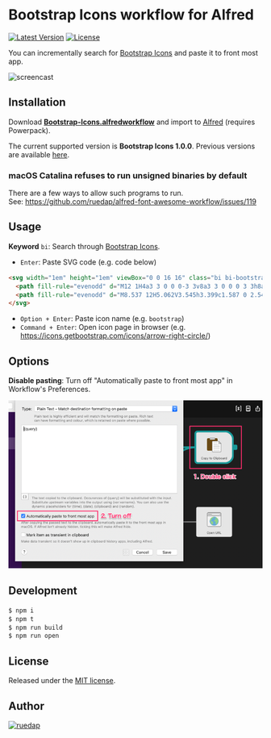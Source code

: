 # Bootstrap Icons workflow for Alfred

[![Latest Version](http://img.shields.io/github/release/ruedap/bootstrap-icons-workflow.svg?style=flat-square)](https://github.com/ruedap/bootstrap-icons-workflow/releases)
[![License](http://img.shields.io/badge/license-MIT-blue.svg?style=flat-square)](http://ruedap.mit-license.org/2015)

You can incrementally search for [Bootstrap Icons](https://icons.getbootstrap.com/) and paste it to front most app.

<img alt="screencast" src="https://github.com/ruedap/alfred-bootstrap-icons-workflow/raw/main/utils/screenshots/screencast.gif" width="700">

## Installation

Download **[Bootstrap-Icons.alfredworkflow](https://github.com/ruedap/alfred-bootstrap-icons-workflow/releases)** and import to [Alfred](http://www.alfredapp.com/) (requires Powerpack).

The current supported version is **Bootstrap Icons 1.0.0**. Previous versions are available [here](https://github.com/ruedap/alfred-bootstrap-icons-workflow/releases).

### macOS Catalina refuses to run unsigned binaries by default

There are a few ways to allow such programs to run.  
See: https://github.com/ruedap/alfred-font-awesome-workflow/issues/119

## Usage

**Keyword** `bi`: Search through [Bootstrap Icons](https://icons.getbootstrap.com/).

- `Enter`: Paste SVG code (e.g. code below)

<!-- prettier-ignore-start -->
```html
<svg width="1em" height="1em" viewBox="0 0 16 16" class="bi bi-bootstrap" fill="currentColor" xmlns="http://www.w3.org/2000/svg">
  <path fill-rule="evenodd" d="M12 1H4a3 3 0 0 0-3 3v8a3 3 0 0 0 3 3h8a3 3 0 0 0 3-3V4a3 3 0 0 0-3-3zM4 0a4 4 0 0 0-4 4v8a4 4 0 0 0 4 4h8a4 4 0 0 0 4-4V4a4 4 0 0 0-4-4H4z"/>
  <path fill-rule="evenodd" d="M8.537 12H5.062V3.545h3.399c1.587 0 2.543.809 2.543 2.11 0 .884-.65 1.675-1.483 1.816v.1c1.143.117 1.904.931 1.904 2.033 0 1.488-1.084 2.396-2.888 2.396zM6.375 4.658v2.467h1.558c1.16 0 1.764-.428 1.764-1.23 0-.78-.569-1.237-1.541-1.237H6.375zm1.898 6.229H6.375V8.162h1.822c1.236 0 1.887.463 1.887 1.348 0 .896-.627 1.377-1.811 1.377z"/>
</svg>
```
<!-- prettier-ignore-end -->

- `Option + Enter`: Paste icon name (e.g. `bootstrap`)
- `Command + Enter`: Open icon page in browser (e.g. <https://icons.getbootstrap.com/icons/arrow-right-circle/>)

## Options

**Disable pasting**: Turn off "Automatically paste to front most app" in Workflow's Preferences.

<img alt="Disable pasting" src="https://github.com/ruedap/alfred-bootstrap-icons-workflow/raw/main/utils/screenshots/option-disable-pasting.png" width="700">

## Development

```sh
$ npm i
$ npm t
$ npm run build
$ npm run open
```

## License

Released under the [MIT license](http://ruedap.mit-license.org/2015).

## Author

<a href="https://github.com/ruedap"><img src="https://avatars.githubusercontent.com/u/289671?v=3&s=300" alt="ruedap" title="ruedap" width="100" height="100"></a>
